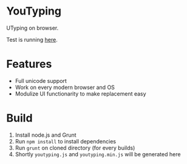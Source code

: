 YouTyping
=========

UTyping on browser.

Test is running [here](http://hakatashi.github.io/YouTyping/sample/).

# Features

* Full unicode support
* Work on every modern browser and OS
* Modulize UI functionarity to make replacement easy

# Build

1. Install node.js and Grunt
1. Run `npm install` to install dependencies
2. Run `grunt` on cloned directory (for every builds)
3. Shortly `youtyping.js` and `youtyping.min.js` will be generated here

